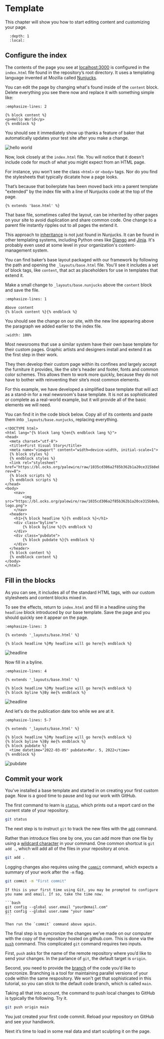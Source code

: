 ```{include} _templates/nav.html

```

# Template

This chapter will show you how to start editing content and customizing your page.

```{contents} Sections
  :depth: 1
  :local:
```

## Configure the index

The contents of the page you see at [localhost:3000](https://localhost:3000) is configured in the `index.html` file found in the repository’s root directory. It uses a templating language invented at Mozilla called [Nunjucks](https://mozilla.github.io/nunjucks/).

You can edit the page by changing what's found inside of the `content` block. Delete everything you see there now and replace it with something simple like:

```{code-block} jinja
:emphasize-lines: 2

{% block content %}
<p>Hello World</p>
{% endblock %}
```

You should see it immediately show up thanks a feature of baker that automatically updates your test site after you make a change.

![hello world](_static/hello-world.png)

Now, look closely at the `index.html` file. You will notice that it doesn't include code for much of what you might expect from an HTML page.

For instance, you won't see the class `<html>` or `<body>` tags. Nor do you find the stylesheets that typically dicatate how a page looks.

That’s because that boilerplate has been moved back into a parent template "extended" by the index file with a line of Nunjucks code at the top of the page.

```jinja
{% extends 'base.html' %}
```

That base file, sometimes called the layout, can be inherited by other pages on your site to avoid duplication and share common code. One change to a parent file instantly ripples out to all pages the extend it.

This approach to [inheritance](<https://en.wikipedia.org/wiki/Inheritance_(object-oriented_programming)>) is not just found in Nunjucks. It can be found in other templating systems, including Python ones like [Django](https://docs.djangoproject.com/en/1.7/topics/templates/) and [Jinja](http://jinja.pocoo.org). It's probably even used at some level in your organization's content-management system.

You can find baker’s base layout packaged with our framework by following the path and opening the `_layouts/base.html` file. You'll see it includes a set of block tags, like `content`, that act as placeholders for use in templates that extend it.

Make a small change to `_layouts/base.nunjucks` above the `content` block and save the file.

```{code-block} jinja
:emphasize-lines: 1

Above content
{% block content %}{% endblock %}
```

You should see the change on our site, with the new line appearing above the paragraph we added earlier to the index file.

```{image} _static/above-content.png
:width: 100%
```

Most newsrooms that use a similar system have their own base template for their custom pages. Graphic artists and designers install and extend it as the first step in their work.

They then develop their custom page within its confines and largely accept the furniture it provides, like the site's header and footer, fonts and common color schemes. This allows them to work more quickly, because they do not have to bother with reinventing their site’s most common elements.

For this example, we have developed a simplified base template that will act as a stand-in for a real newsroom's base template. It is not as sophisticated or complete as a real-world example, but it will provide all of the basic elements we will need.

You can find it in the code block below. Copy all of its contents and paste them into `_layouts/base.nunjucks`, replacing everything.

```jinja
<!DOCTYPE html>
<html lang="{% block lang %}en{% endblock lang %}">
<head>
  <meta charset="utf-8">
  <title>First Visual Story</title>
  <meta name="viewport" content="width=device-width, initial-scale=1">
  {% block styles %}
  {% endblock styles %}
  <link rel="stylesheet" href="https://bl.ocks.org/palewire/raw/1035cd306a2f85b362b1a20ce315b8eb/base.css?rev=8">
  {% block scripts %}
  {% endblock scripts %}
</head>
<body>
    <nav>
        <img src="https://bl.ocks.org/palewire/raw/1035cd306a2f85b362b1a20ce315b8eb/ire-logo.png">
    </nav>
  <header>
    <h1>{% block headline %}{% endblock %}</h1>
    <div class="byline">
        {% block byline %}{% endblock %}
    </div>
    <div class="pubdate">
        {% block pubdate %}{% endblock %}
    </div>
  </header>
  {% block content %}
  {% endblock content %}
</body>
</html>
```

## Fill in the blocks

As you can see, it includes all of the standard HTML tags, with our custom stylesheets and content blocks mixed in.

To see the effects, return to `index.html` and fill in a headline using the `headline` block introduced by our base template. Save the page and you should quickly see it appear on the page.

```{code-block} jinja
:emphasize-lines: 3

{% extends '_layouts/base.html' %}

{% block headline %}My headline will go here{% endblock %}
```

![headline](_static/headline.png)

Now fill in a byline.

```{code-block} jinja
:emphasize-lines: 4

{% extends '_layouts/base.html' %}

{% block headline %}My headline will go here{% endblock %}
{% block byline %}By me{% endblock %}
```

![headline](_static/byline.png)

And let's do the publication date too while we are at it.

```{code-block} jinja
:emphasize-lines: 5-7

{% extends '_layouts/base.html' %}

{% block headline %}My headline will go here{% endblock %}
{% block byline %}By me{% endblock %}
{% block pubdate %}
  <time datetime="2022-03-05" pubdate>Mar. 5, 2022</time>
{% endblock %}
```

![pubdate](_static/pubdate.png)

## Commit your work

You’ve installed a base template and started in on creating your first custom page. Now is a good time to pause and log our work with GitHub.

The first command to learn is [`status`](https://git-scm.com/docs/git-status), which prints out a report card on the current state of your repository.

```bash
git status
```

The next step is to instruct `git` to track the new files with the [`add`](https://git-scm.com/docs/git-add) command.

Rather than introduce files one by one, you can add more than one file by using a [wildcard character](https://en.wikipedia.org/wiki/Wildcard_character) in your command. One common shortcut is `git add .`, which will add all of the files in your repository at once.

```bash
git add .
```

Logging changes also requires using the [`commit`](https://git-scm.com/docs/git-commit) command, which expects a summary of your work after the `-m` flag.

```bash
git commit -m "First commit"
```

````{warning}
If this is your first time using Git, you may be prompted to configure you name and email. If so, take the time now.

```bash
git config --global user.email "your@email.com"
git config --global user.name "your name"
```

Then run the `commit` command above again.
````

The final step is to syncronize the changes we’ve made on our computer with the copy of the repository hosted on github.com. This is done via the [`push`](https://git-scm.com/docs/git-push) command. This complicated `git` command requires two inputs.

First, `push` asks for the name of the remote repository where you’d like to send your changes. In the parlance of `git`, the default target is `origin`.

Second, you need to provide the [branch](<https://en.wikipedia.org/wiki/Branching_(version_control)>) of the code you’d like to syncronize. Branching is a tool for maintaining parallel versions of your code within the same respository. We won't get that sophisticated in this tutorial, so you can stick to the default code branch, which is called `main`.

Taking all that into account, the command to push local changes to GitHub is typically the following. Try it.

```bash
git push origin main
```

You just created your first code commit. Reload your repository on GitHub and see your handiwork.

Next it’s time to load in some real data and start sculpting it on the page.

